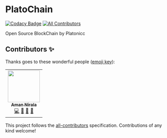 # PlatoChain
<!-- ALL-CONTRIBUTORS-BADGE:START - Do not remove or modify this section -->
[![Codacy Badge](https://api.codacy.com/project/badge/Grade/df58eeb1f06e49f2adbd4d7a1c1b29f4)](https://app.codacy.com/gh/Platonicc/PlatoChain?utm_source=github.com&utm_medium=referral&utm_content=Platonicc/PlatoChain&utm_campaign=Badge_Grade_Dashboard)
[![All Contributors](https://img.shields.io/badge/all_contributors-1-orange.svg?style=flat-square)](#contributors-)
<!-- ALL-CONTRIBUTORS-BADGE:END -->
Open Source BlockChain by Platonicc

## Contributors ✨

Thanks goes to these wonderful people ([emoji key](https://allcontributors.org/docs/en/emoji-key)):

<!-- ALL-CONTRIBUTORS-LIST:START - Do not remove or modify this section -->
<!-- prettier-ignore-start -->
<!-- markdownlint-disable -->
<table>
  <tr>
    <td align="center"><a href="https://amannirala.com/"><img src="https://avatars3.githubusercontent.com/u/35570939?v=4" width="100px;" alt=""/><br /><sub><b>Aman Nirala</b></sub></a><br /><a href="https://github.com/Platonicc/PlatoChain/commits?author=amannirala13" title="Code">💻</a> <a href="#design-amannirala13" title="Design">🎨</a> <a href="https://github.com/Platonicc/PlatoChain/commits?author=amannirala13" title="Documentation">📖</a> <a href="#ideas-amannirala13" title="Ideas, Planning, & Feedback">🤔</a></td>
  </tr>
</table>

<!-- markdownlint-enable -->
<!-- prettier-ignore-end -->
<!-- ALL-CONTRIBUTORS-LIST:END -->

This project follows the [all-contributors](https://github.com/all-contributors/all-contributors) specification. Contributions of any kind welcome!